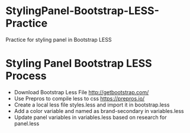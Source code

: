 # StylingPanel-Bootstrap-LESS-Practice
Practice for styling panel in Bootstrap LESS

# Styling Panel Bootstrap LESS Process
- Download Bootstrap Less File http://getbootstrap.com/
- Use Prepros to compile less to css https://prepros.io/
- Create a local less file styles.less and import it in bootstrap.less
- Add a color variable and named as brand-secondary in variables.less
- Update panel variables in variables.less based on research for panel.less
